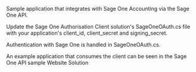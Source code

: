 Sample application that integrates with Sage One Accounting via the Sage One API.

Update the Sage One Authorisation Client solution's SageOneOAuth.cs file with your application's client_id, client_secret and signing_secret. 

Authentication with Sage One is handled in SageOneOAuth.cs.

An example application that consumes the client can be seen in the Sage One API sample Website Solution
